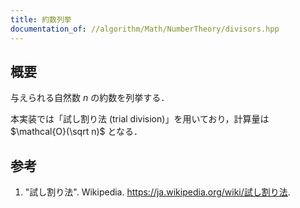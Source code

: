 ```yaml
---
title: 約数列挙
documentation_of: //algorithm/Math/NumberTheory/divisors.hpp
---
```



## 概要

与えられる自然数 $n$ の約数を列挙する．

本実装では「試し割り法 (trial division)」を用いており，計算量は $\mathcal{O}(\sqrt n)$ となる．

## 参考

1. "試し割り法". Wikipedia. <https://ja.wikipedia.org/wiki/試し割り法>.
